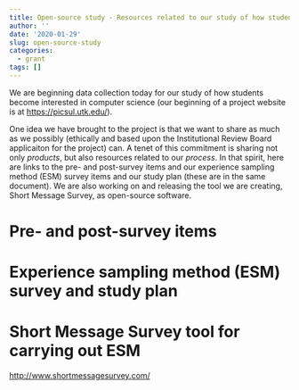 ```yaml
---
title: Open-source study - Resources related to our study of how students become interested in CS
author: ''
date: '2020-01-29'
slug: open-source-study
categories:
  - grant
tags: []
---
```


We are beginning data collection today for our study of how students become interested in computer science (our beginning of a project website is at https://picsul.utk.edu/). 

One idea we have brought to the project is that we want to share as much as we possibly (ethically and based upon the Institutional Review Board applicaiton for the project) can. A tenet of this commitment is sharing not only *products*, but also resources related to our *process*. In that spirit, here are links to the pre- and post-survey items and our experience sampling method (ESM) survey items and our study plan (these are in the same document). We are also working on and releasing the tool we are creating, Short Message Survey, as open-source software.

# Pre- and post-survey items

# Experience sampling method (ESM) survey and study plan



# Short Message Survey tool for carrying out ESM

http://www.shortmessagesurvey.com/